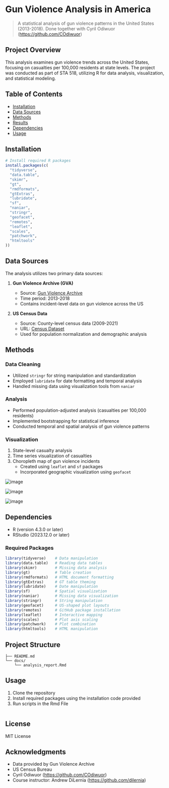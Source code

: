# Gun Violence Analysis in America

> A statistical analysis of gun violence patterns in the United States (2013-2018). Done together with Cyril Odiwuor (https://github.com/COdiwuor)

## Project Overview
This analysis examines gun violence trends across the United States, focusing on casualties per 100,000 residents at state levels. The project was conducted as part of STA 518, utilizing R for data analysis, visualization, and statistical modeling.

## Table of Contents
- [Installation](#installation)
- [Data Sources](#data-sources)
- [Methods](#methods)
- [Results](#results)
- [Dependencies](#dependencies)
- [Usage](#usage)

## Installation
```r
# Install required R packages
install.packages(c(
  "tidyverse",
  "data.table",
  "skimr",
  "gt",
  "rmdformats",
  "gtExtras",
  "lubridate",
  "sf",
  "naniar",
  "stringr",
  "geofacet",
  "remotes",
  "leaflet",
  "scales",
  "patchwork",
  "htmltools"
))
```

## Data Sources
The analysis utilizes two primary data sources:
1. **Gun Violence Archive (GVA)**
   - Source: [Gun Violence Archive](https://www.gunviolencearchive.org/)
   - Time period: 2013-2018
   - Contains incident-level data on gun violence across the US

2. **US Census Data**
   - Source: County-level census data (2009-2021)
   - URL: [Census Dataset](https://raw.githubusercontent.com/dilernia/STA418-518/main/Data/census_data_county_2009-2021.csv)
   - Used for population normalization and demographic analysis

## Methods
### Data Cleaning
- Utilized `stringr` for string manipulation and standardization
- Employed `lubridate` for date formatting and temporal analysis
- Handled missing data using visualization tools from `naniar`

### Analysis
- Performed population-adjusted analysis (casualties per 100,000 residents)
- Implemented bootstrapping for statistical inference
- Conducted temporal and spatial analysis of gun violence patterns

### Visualization
1. State-level casualty analysis
2. Time series visualization of casualties
3. Choropleth map of gun violence incidents
   - Created using `leaflet` and `sf` packages
   - Incorporated geographic visualization using `geofacet`

![image](https://github.com/user-attachments/assets/21ddceb1-7ecd-4db4-a429-c1636867c574)

![image](https://github.com/user-attachments/assets/a3783bf3-c41e-413e-a595-81eb7e97bfb1)

![image](https://github.com/user-attachments/assets/ef0fd641-cc98-40e7-90ad-559655c2bb9b)


## Dependencies
- R (version 4.3.0 or later)
- RStudio (2023.12.0 or later)

### Required Packages
```r
library(tidyverse)    # Data manipulation
library(data.table)   # Reading data tables
library(skimr)        # Missing data analysis
library(gt)           # Table creation
library(rmdformats)   # HTML document formatting
library(gtExtras)     # GT table theming
library(lubridate)    # Date manipulation
library(sf)           # Spatial visualization
library(naniar)       # Missing data visualization
library(stringr)      # String manipulation
library(geofacet)     # US-shaped plot layouts
library(remotes)      # GitHub package installation
library(leaflet)      # Interactive mapping
library(scales)       # Plot axis scaling
library(patchwork)    # Plot combination
library(htmltools)    # HTML manipulation
```

## Project Structure
```
├── README.md
└── docs/
    └── analysis_report.Rmd
```

## Usage
1. Clone the repository
2. Install required packages using the installation code provided
3. Run scripts in the Rmd File
   ```

## License
MIT License

## Acknowledgments
- Data provided by Gun Violence Archive
- US Census Bureau
- Cyril Odiwuor (https://github.com/COdiwuor)
- Course instructor: Andrew DiLernia (https://github.com/dilernia)
```

 

